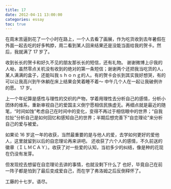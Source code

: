 ```yaml
---
title: 17
date: 2012-04-11 13:00:00
categories: essay
toc: true
---
```


在周末苦逼到花了一个小时在路上，一个人去看了画展，作为吃货收到去年暑假在外面一起去吃的好多鸭脖，周二看到某人回来结果还是没能当面给我的贺卡。然后，我就满了 17 岁了。

<!-- more -->

收到长长的贺卡和好久不见的朋友那长长的短信，还有礼物。
谢谢微博上＠我的人呦，虽然零点关机没有收到的绝对的第一条短信；谢谢两个还把我当吃货的人，某人满满的盒子，还能叫我ｓｈｏｎｇ的人。有的贺卡会长到其实我好想哭，有的可以让我高兴到午休躺在床上结果会笑着睡不着～
中午几个人在一起让我破例许的愿。
17 岁。

上一个年纪算是感性与理性的交织的产物，学着用理性去分析自己的感情，分析小团体的维系，重新审视自己的爱国主义倒宁愿相信民族虚无。再细点就是最近的随笔，“时间如蚀”考虑自己在时间中的变化，变得不再过于相信眼中的世界；“自我拉扯”分析自己是如何回忆和感知自己的世界；半期后想完善下“自恋理论”来分析自己的爱与被爱。

如果论 16 岁这一年的收获，当然最重要的是与他人的爱，去学如何更好的爱他人，这里就留到以后的自恋理论再来讲吧。 还收获了六个人的感情，不久前送的徽章（ＩＬＭＣＡＹ）。收获了对一些爱的认知，当初多少的纠结，像是种的花现在仍没有发芽。

但发现挖去想留在自恋理论去讲的事情，也就没剩下什么了
也好，毕竟自己在前一阵子都是怕到了最后变成爱自己，而在学了弗洛姆之后反倒释怀了。

工藤的十七岁。语尽。
